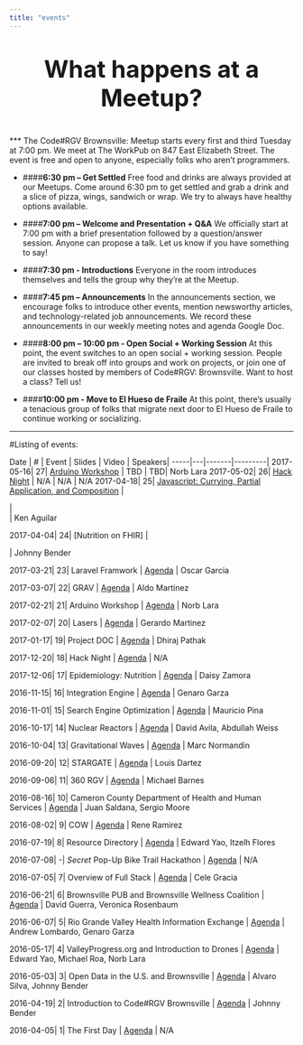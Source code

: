 ```yaml
---
title: "events"
---
```


<p style="text-align: center; font-size: 300%; font-weight:bold;">
What happens at a Meetup?
</p>
***
The Code#RGV Brownsville: Meetup starts every first and third Tuesday at 7:00 pm. We meet at The WorkPub on 847 East Elizabeth Street. The event is free and open to anyone, especially folks who aren’t programmers.

+ ####**6:30 pm – Get Settled**
  Free food and drinks are always provided at our Meetups. Come around 6:30 pm to get settled and grab a drink and a slice of pizza, wings, sandwich or wrap. We try to always have healthy options available.

+ ####**7:00 pm – Welcome and Presentation + Q&A**
  We officially start at 7:00 pm with a brief presentation followed by a question/answer session. Anyone can propose a talk. Let us know if you have something to say!

+ ####**7:30 pm - Introductions**
  Everyone in the room introduces themselves and tells the group why they’re at the Meetup.

+ ####**7:45 pm – Announcements**
  In the announcements section, we encourage folks to introduce other events, mention newsworthy articles, and technology-related job announcements. We record these announcements in our weekly meeting notes and agenda Google Doc.

+ ####**8:00 pm – 10:00 pm - Open Social + Working Session**
At this point, the event switches to an open social + working session. People are invited to break off into groups and work on projects, or join one of our classes hosted by members of Code#RGV: Brownsville. Want to host a class? Tell us!

+ ####**10:00 pm - Move to El Hueso de Fraile**
At this point, there’s usually a tenacious group of folks that migrate next door to El Hueso de Fraile to continue working or socializing.

***

#Listing of events:

Date | # | Event | Slides | Video | Speakers|
-----|---|-------|---------|
2017-05-16| 27| [Arduino Workshop](https://www.facebook.com/events/1308710035882364/) | TBD | TBD| Norb Lara
2017-05-02| 26| [Hack Night](https://www.facebook.com/events/1330216183733091/) | N/A  | N/A | N/A
2017-04-18| 25| [Javascript: Currying, Partial Application, and Composition](https://www.facebook.com/events/732180300240557/) | <center>[<i class="fa fa-slideshare" aria-hidden="true"></i>](https://github.com/piq9117/compositionTalk)</center>| <center> [<i class="fa fa-video-camera" aria-hidden="true"></i>](https://www.facebook.com/codergvbrownsville/videos/1792772777704561/) </center> | Ken Aguilar

2017-04-04| 24| [Nutrition on FHIR] | <center>[<i class="fa fa-slideshare" aria-hidden="true"></i>](https://github.com/piq9117/compositionTalk)</center>  | Johnny Bender

2017-03-21| 23| Laravel Framwork | [Agenda](https://goo.gl/4g3pdg) | Oscar Garcia

2017-03-07| 22| GRAV | [Agenda](https://goo.gl/Nk2ohZ) | Aldo Martinez

2017-02-21|	21|	Arduino Workshop | [Agenda](https://goo.gl/flAoTD) | Norb Lara

2017-02-07|	20|	Lasers | [Agenda](https://goo.gl/ni1xTH) | Gerardo Martinez

2017-01-17|	19|	Project DOC | [Agenda](https://goo.gl/P9Z6IH) | Dhiraj Pathak

2017-12-20|	18|	Hack Night | [Agenda](https://goo.gl/MgdUH3) | N/A

2017-12-06|	17|	Epidemiology: Nutrition | [Agenda](https://goo.gl/jrZ71B) | Daisy Zamora

2016-11-15|	16|	Integration Engine | [Agenda](https://goo.gl/3LI1SH) | Genaro Garza

2016-11-01|	15|	Search Engine Optimization | [Agenda](https://goo.gl/w0U7hX) | Mauricio Pina

2016-10-17|	14|	Nuclear Reactors | [Agenda](https://goo.gl/wtTLsu) | David Avila, Abdullah Weiss

2016-10-04|	13|	Gravitational Waves | [Agenda](https://goo.gl/iB2fs5) | Marc Normandin

2016-09-20|	12|	STARGATE | [Agenda](https://goo.gl/mQK1Hy) | Louis Dartez

2016-09-06|	11|	360 RGV | [Agenda](https://goo.gl/2ohnc2) | Michael Barnes

2016-08-16|	10|	Cameron County Department of Health and Human Services | [Agenda](https://goo.gl/qupxxA) | Juan Saldana, Sergio Moore

2016-08-02|	9| COW | [Agenda](https://goo.gl/HH9Vjx) | Rene Ramirez

2016-07-19|	8| Resource Directory | [Agenda](https://goo.gl/KTzwWo) | Edward Yao, Itzelh Flores

2016-07-08|	-| *Secret* Pop-Up Bike Trail Hackathon | [Agenda](https://goo.gl/F72vWb) | N/A

2016-07-05|	7| Overview of Full Stack | [Agenda](https://goo.gl/Bi1I54) | Cele Gracia

2016-06-21|	6| Brownsville PUB and Brownsville Wellness Coalition | [Agenda](https://goo.gl/cnuIWk) | David Guerra, Veronica Rosenbaum

2016-06-07|	5| Rio Grande Valley Health Information Exchange | [Agenda](https://goo.gl/UnUYjg) | Andrew Lombardo, Genaro Garza

2016-05-17|	4| ValleyProgress.org and Introduction to Drones | [Agenda](https://goo.gl/S7zU1u) | Edward Yao, Michael Roa, Norb Lara

2016-05-03|	3| Open Data in the U.S. and Brownsville | [Agenda](https://goo.gl/0u8S8U) | Alvaro Silva, Johnny Bender

2016-04-19|	2| Introduction to Code#RGV Brownsville | [Agenda](https://goo.gl/4pWa3E) | Johnny Bender

2016-04-05|	1| The First Day | [Agenda](https://goo.gl/O1Xgl2) | N/A
